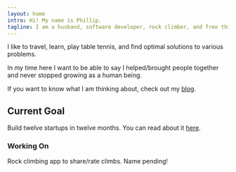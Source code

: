 ```yaml
---
layout: home
intro: Hi! My name is Phillip.
tagline: I am a husband, software developer, rock climber, and free thinker.
---
```

I like to travel, learn, play table tennis, and find optimal solutions to various problems.

In my time here I want to be able to say I helped/brought people together and never stopped growing as a human being.

If you want to know what I am thinking about, check out my <a href="/blog">blog</a>.

## Current Goal
Build twelve startups in twelve months. You can read about it <a href="/12startups12months/2019/03/31/just-do-something.html">here</a>.

### Working On
Rock climbing app to share/rate climbs. Name pending!